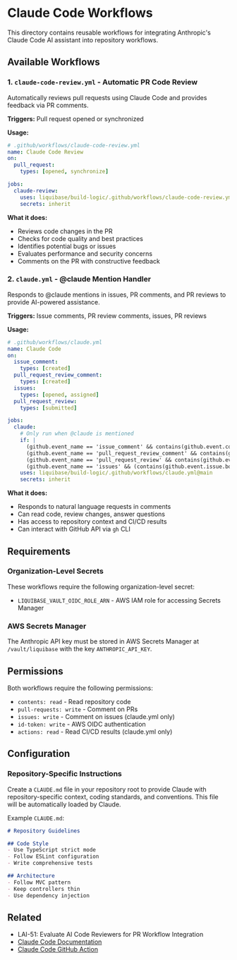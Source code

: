 # Claude Code Workflows

This directory contains reusable workflows for integrating Anthropic's Claude Code AI assistant into repository workflows.

## Available Workflows

### 1. `claude-code-review.yml` - Automatic PR Code Review

Automatically reviews pull requests using Claude Code and provides feedback via PR comments.

**Triggers:** Pull request opened or synchronized

**Usage:**
```yaml
# .github/workflows/claude-code-review.yml
name: Claude Code Review
on:
  pull_request:
    types: [opened, synchronize]

jobs:
  claude-review:
    uses: liquibase/build-logic/.github/workflows/claude-code-review.yml@main
    secrets: inherit
```

**What it does:**
- Reviews code changes in the PR
- Checks for code quality and best practices
- Identifies potential bugs or issues
- Evaluates performance and security concerns
- Comments on the PR with constructive feedback

### 2. `claude.yml` - @claude Mention Handler

Responds to @claude mentions in issues, PR comments, and PR reviews to provide AI-powered assistance.

**Triggers:** Issue comments, PR review comments, issues, PR reviews

**Usage:**
```yaml
# .github/workflows/claude.yml
name: Claude Code
on:
  issue_comment:
    types: [created]
  pull_request_review_comment:
    types: [created]
  issues:
    types: [opened, assigned]
  pull_request_review:
    types: [submitted]

jobs:
  claude:
    # Only run when @claude is mentioned
    if: |
      (github.event_name == 'issue_comment' && contains(github.event.comment.body, '@claude')) ||
      (github.event_name == 'pull_request_review_comment' && contains(github.event.comment.body, '@claude')) ||
      (github.event_name == 'pull_request_review' && contains(github.event.review.body, '@claude')) ||
      (github.event_name == 'issues' && (contains(github.event.issue.body, '@claude') || contains(github.event.issue.title, '@claude')))
    uses: liquibase/build-logic/.github/workflows/claude.yml@main
    secrets: inherit
```

**What it does:**
- Responds to natural language requests in comments
- Can read code, review changes, answer questions
- Has access to repository context and CI/CD results
- Can interact with GitHub API via `gh` CLI

## Requirements

### Organization-Level Secrets

These workflows require the following organization-level secret:
- `LIQUIBASE_VAULT_OIDC_ROLE_ARN` - AWS IAM role for accessing Secrets Manager

### AWS Secrets Manager

The Anthropic API key must be stored in AWS Secrets Manager at `/vault/liquibase` with the key `ANTHROPIC_API_KEY`.

## Permissions

Both workflows require the following permissions:
- `contents: read` - Read repository code
- `pull-requests: write` - Comment on PRs
- `issues: write` - Comment on issues (claude.yml only)
- `id-token: write` - AWS OIDC authentication
- `actions: read` - Read CI/CD results (claude.yml only)

## Configuration

### Repository-Specific Instructions

Create a `CLAUDE.md` file in your repository root to provide Claude with repository-specific context, coding standards, and conventions. This file will be automatically loaded by Claude.

Example `CLAUDE.md`:
```markdown
# Repository Guidelines

## Code Style
- Use TypeScript strict mode
- Follow ESLint configuration
- Write comprehensive tests

## Architecture
- Follow MVC pattern
- Keep controllers thin
- Use dependency injection
```

## Related

- LAI-51: Evaluate AI Code Reviewers for PR Workflow Integration
- [Claude Code Documentation](https://docs.claude.com/en/docs/claude-code)
- [Claude Code GitHub Action](https://github.com/anthropics/claude-code-action)
